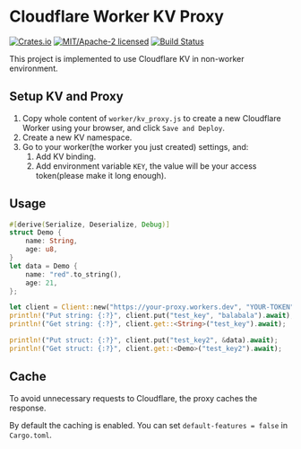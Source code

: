 # Cloudflare Worker KV Proxy
[![Crates.io][crates-badge]][crates-url]
[![MIT/Apache-2 licensed][license-badge]][license-url]
[![Build Status][actions-badge]][actions-url]

This project is implemented to use Cloudflare KV in non-worker environment.

## Setup KV and Proxy
1. Copy whole content of `worker/kv_proxy.js` to create a new Cloudflare Worker using your browser, and click `Save and Deploy`.
2. Create a new KV namespace.
3. Go to your worker(the worker you just created) settings, and:
    1. Add KV binding.
    2. Add environment variable `KEY`, the value will be your access token(please make it long enough).

## Usage
```rust
#[derive(Serialize, Deserialize, Debug)]
struct Demo {
    name: String,
    age: u8,
}
let data = Demo {
    name: "red".to_string(),
    age: 21,
};

let client = Client::new("https://your-proxy.workers.dev", "YOUR-TOKEN").unwrap();
println!("Put string: {:?}", client.put("test_key", "balabala").await);
println!("Get string: {:?}", client.get::<String>("test_key").await);

println!("Put struct: {:?}", client.put("test_key2", &data).await);
println!("Get struct: {:?}", client.get::<Demo>("test_key2").await);
```

## Cache
To avoid unnecessary requests to Cloudflare, the proxy caches the response.

By default the caching is enabled. You can set `default-features = false` in `Cargo.toml`.

[crates-badge]: https://img.shields.io/crates/v/cloudflare-kv-proxy.svg
[crates-url]: https://crates.io/crates/cloudflare-kv-proxy
[license-badge]: https://img.shields.io/crates/l/cloudflare-kv-proxy.svg
[license-url]: LICENSE-MIT
[actions-badge]: https://github.com/ihciah/cloudflare-kv-proxy/actions/workflows/ci.yaml/badge.svg
[actions-url]: https://github.com/ihciah/cloudflare-kv-proxy/actions